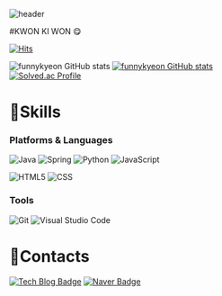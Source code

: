 

![header](https://capsule-render.vercel.app/api?type=wave&color=auto&height=300&section=header&text=capsule%20render&fontSize=90)
  
#KWON KI WON 😋

[![Hits](https://hits.seeyoufarm.com/api/count/incr/badge.svg?url=https%3A%2F%2Fgithub.com%2Ffunnykyeon%2Fhit-counter&count_bg=%23D83B7C&title_bg=%23151321&icon=&icon_color=%23E7E7E7&title=hits&edge_flat=false)](https://hits.seeyoufarm.com)

![funnykyeon GitHub stats](https://github-readme-stats.vercel.app/api?username=funnykyeon&show_icons=true&theme=radical)
[![funnykyeon GitHub stats](https://github-readme-stats.vercel.app/api/top-langs/?username=funnykyeon&langs_count=10&layout=compact&theme=radical)](https://github.com/funnykyeon)<br/>
[![Solved.ac Profile](http://mazassumnida.wtf/api/v2/generate_badge?boj=funnykyeon)](https://solved.ac/funnykyeon)



# 💪Skills
### Platforms & Languages
![Java](https://img.shields.io/badge/Java-007396.svg?&style=for-the-badge&logo=Java&logoColor=white)
![Spring](https://img.shields.io/badge/Spring-6DB33F.svg?&style=for-the-badge&logo=Spring&logoColor=white)
![Python](https://img.shields.io/badge/Python-3776AB.svg?&style=for-the-badge&logo=Python&logoColor=white)
![JavaScript](https://img.shields.io/badge/JavaScript-F7DF1E.svg?&style=for-the-badge&logo=JavaScript&logoColor=white)

![HTML5](https://img.shields.io/badge/HTML5-E34F26.svg?&style=for-the-badge&logo=HTML5&logoColor=white)
![CSS](https://img.shields.io/badge/CSS-1572B6.svg?&style=for-the-badge&logo=CSS3&logoColor=white)

### Tools
![Git](https://img.shields.io/badge/Git-F05032.svg?&style=for-the-badge&logo=Git&logoColor=white)
![Visual Studio Code](https://img.shields.io/badge/Visual%20Studio%20Code-007ACC.svg?&style=for-the-badge&logo=Visual%20Studio%20Code&logoColor=white)

 
# 📮Contacts

[![Tech Blog Badge](http://img.shields.io/badge/-Tech%20blog-black?style=flat-square&logo=github&link=https://velog.io/@funnykyeon/)](https://velog.io/@funnykyeon/)
[![Naver Badge](https://img.shields.io/badge/Naver-03C75A?style=flat-square&logo=Naver&logoColor=white&link=mailto:funnykyeon@naver.com)](mailto:funnykyeon@naver.com)



